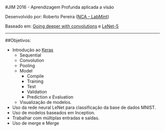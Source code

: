 #JIM 2016 - Aprendizagem Profunda aplicada a visão


Desenvolvido por: Roberto Pereira ([NCA - LabMint](http://nca.ufma.br))

Baseado em: [Going deeper with convolutions](https://arxiv.org/abs/1409.4842)  e [LeNet-5](http://yann.lecun.com/exdb/lenet/)


----------


##Objetivos:

 - Introdução ao [Keras](https://keras.io)
	 - Sequential
	 - Convolution
	 - Pooling
	 - Model
		 - Compile
		 - Training
		 - Test
		 - Validation
		 - Prediction x Evaluation
	 - Visualização de modelos.
 - Uso da rede neural LeNet para classificação da base de dados MNIST.
 - Uso de modelos baseados em Inception.
 - Trabalhar com múltiplas entradas e saídas.
 - Uso de merge e Merge
